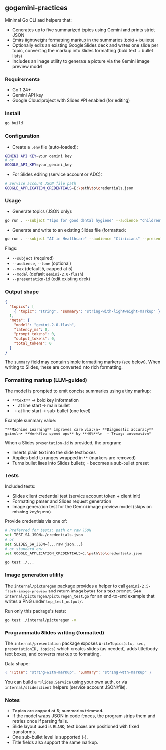 ## gogemini-practices

Minimal Go CLI and helpers that:
- Generates up to five summarized topics using Gemini and prints strict JSON
- Emits lightweight formatting markup in the summaries (bold + bullets)
- Optionally edits an existing Google Slides deck and writes one slide per topic, converting the markup into Slides formatting (bold text + bullet lists)
- Includes an image utility to generate a picture via the Gemini image preview model

### Requirements
- Go 1.24+
- Gemini API key
- Google Cloud project with Slides API enabled (for editing)

### Install
```bash
go build
```

### Configuration
- Create a `.env` file (auto-loaded):
```bash
GEMINI_API_KEY=your_gemini_key
# or
GOOGLE_API_KEY=your_gemini_key
```

- For Slides editing (service account or ADC):
```bash
# Service account JSON file path
GOOGLE_APPLICATION_CREDENTIALS=E:\path\to\credentials.json
```

### Usage
- Generate topics (JSON only):
```bash
go run . --subject "Tips for good dental hygiene" --audience "children" --tone "slightly serious"
```

- Generate and write to an existing Slides file (formatted):
```bash
go run . --subject "AI in Healthcare" --audience "Clinicians" --presentation-id YOUR_FILE_ID
```

Flags:
- `--subject` (required)
- `--audience`, `--tone` (optional)
- `--max` (default 5, capped at 5)
- `--model` (default `gemini-2.0-flash`)
- `--presentation-id` (edit existing deck)

### Output shape
```json
{
  "topics": [
    { "topic": "string", "summary": "string-with-lightweight-markup" }
  ],
  "meta": {
    "model": "gemini-2.0-flash",
    "latency_ms": 0,
    "prompt_tokens": 0,
    "output_tokens": 0,
    "total_tokens": 0
  }
}
```

The `summary` field may contain simple formatting markers (see below). When writing to Slides, these are converted into rich formatting.

### Formatting markup (LLM-guided)
The model is prompted to emit concise summaries using a tiny markup:

- `**text**` → bold key information
- `• ` at line start → main bullet
- `  ◦ ` at line start → sub-bullet (one level)

Example summary value:

```
"**Machine Learning** improves care via:\n• **Diagnostic accuracy** gains\n• **Workflow speed-ups** by **40%**\n  ◦ Triage automation"
```

When a Slides `presentation-id` is provided, the program:
- Inserts plain text into the slide text boxes
- Applies bold to ranges wrapped in `**` (markers are removed)
- Turns bullet lines into Slides bullets; `◦` becomes a sub-bullet preset

### Tests
Included tests:
- Slides client credential test (service account token + client init)
- Formatting parser and Slides request generation
- Image generation test for the Gemini image preview model (skips on missing key/quota)

Provide credentials via one of:
```bash
# Preferred for tests: path or raw JSON
set TEST_SA_JSON=./credentials.json
# or
set SLIDES_SA_JSON={...raw json...}
# or standard env
set GOOGLE_APPLICATION_CREDENTIALS=E:\path\to\credentials.json

go test ./...
```

### Image generation utility
The `internal/picturegen` package provides a helper to call `gemini-2.5-flash-image-preview` and return image bytes for a text prompt. See `internal/picturegen/picturegen_test.go` for an end-to-end example that writes a PNG under `tmp_test_output/`.

Run only this package's tests:
```bash
go test ./internal/picturegen -v
```

### Programmatic Slides writing (formatted)
The `internal/presentation` package exposes `WriteTopics(ctx, svc, presentationID, topics)` which creates slides (as needed), adds title/body text boxes, and converts markup to formatting.

Data shape:
```json
{ "Title": "string-with-markup", "Summary": "string-with-markup" }
```

You can build a `*slides.Service` using your own auth, or via `internal/slidesclient` helpers (service account JSON/file).

### Notes
- Topics are capped at 5; summaries trimmed.
- If the model wraps JSON in code fences, the program strips them and retries once if parsing fails.
- Slide layout used is `BLANK`; text boxes are positioned with fixed transforms.
- One sub-bullet level is supported (`◦`).
- Title fields also support the same markup.

